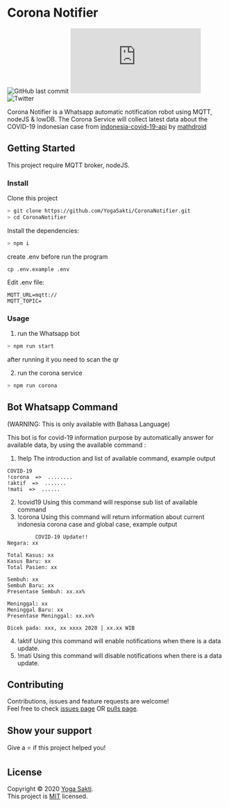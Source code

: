 # Corona Notifier
![GitHub last commit](https://img.shields.io/github/last-commit/YogaSakti/CoronaNotifier)
[![whatsapp-web.js version](https://img.shields.io/github/package-json/dependency-version/YogaSakti/CoronaNotifier/whatsapp-web.js)](https://www.npmjs.com/package/whatsapp-web.js)
![Twitter](https://img.shields.io/twitter/follow/teman_bahagia?style=social)

Corona Notifier is a Whatsapp automatic notification robot using MQTT, nodeJS & lowDB. The Corona Service will collect latest data about the COVID-19 indonesian case from [indonesia-covid-19-api](https://indonesia-covid-19.mathdro.id/api) by [mathdroid](https://github.com/mathdroid/indonesia-covid-19-api) 

## Getting Started

This project require MQTT broker, nodeJS.

### Install
Clone this project

```bash
> git clone https://github.com/YogaSakti/CoronaNotifier.git
> cd CoronaNotifier

```

Install the dependencies:

```bash
> npm i
```

create .env before run the program
```
cp .env.example .env
```

Edit .env file:

```
MQTT_URL=mqtt://
MQTT_TOPIC=
```

### Usage
1. run the Whatsapp bot

```bash
> npm run start
```

after running it you need to scan the qr

2. run the corona service 

```bash
> npm run corona
```

## Bot Whatsapp Command 
(WARNING: This is only available with Bahasa Language)

This bot is for covid-19 information purpose by automatically answer for available data, by using the available command :
1. !help 
The introduction and list of available command, example output
```
COVID-19 
!corona  =>  ........
!aktif  =>  .......
!mati  =>  ......
```
2. !covid19
Using this command will response sub list of available command
3. !corona 
Using this command will return information about current indonesia corona case and global case, example output
```
         COVID-19 Update!!
Negara: xx

Total Kasus: xx
Kasus Baru: xx
Total Pasien: xx

Sembuh: xx
Sembuh Baru: xx
Presentase Sembuh: xx.xx%

Meninggal: xx
Meninggal Baru: xx
Presentase Meninggal: xx.xx%

Dicek pada: xxx, xx xxxx 2020 | xx.xx WIB
```
4. !aktif 
Using this command will enable notifications when there is a data update.
5. !mati 
Using this command will disable notifications when there is a data update.



## Contributing

Contributions, issues and feature requests are welcome!<br />Feel free to check [issues page](https://github.com/YogaSakti/CoronaNotifier/issues) OR [pulls page](https://github.com/YogaSakti/CoronaNotifier/pulls). 

## Show your support

Give a ⭐️ if this project helped you!

## License

Copyright © 2020 [Yoga Sakti](https://github.com/YogaSakti).<br />
This project is [MIT](https://github.com/YogaSakti/CoronaNotifier/blob/master/LICENSE) licensed.
